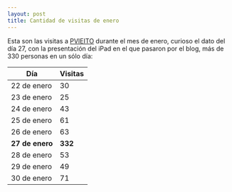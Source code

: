 ```yaml
---
layout: post
title: Cantidad de visitas de enero
---
```


Esta son las visitas a [PVIEITO](/) durante el mes de enero, curioso el dato del día 27, con la presentación del iPad en el que pasaron por el blog, más de 330 personas en un sólo día:

<table>
	<thead>
		<tr>
			<th>Día</th>
			<th>Visitas</th>
		</tr>
	</thead>
	<tbody>
		<tr>
			<td>22 de enero</td>
			<td>30</td>
		</tr>
		<tr>
			<td>23 de enero</td>
			<td>25</td>
		</tr>
		<tr>
			<td>24 de enero</td>
			<td>43</td>
		</tr>
		<tr>
			<td>25 de enero</td>
			<td>61</td>
		</tr>
		<tr>
			<td>26 de enero</td>
			<td>63</td>
		</tr>
		<tr>
			<td><strong>27 de enero</strong></td>
			<td><strong>332</strong></td>
		</tr>
		<tr>
			<td>28 de enero</td>
			<td>53</td>
		</tr>
		<tr>
			<td>29 de enero</td>
			<td>49</td>
		</tr>
		<tr>
			<td>30 de enero</td>
			<td>71</td>
		</tr>
	</tbody>
</table>

